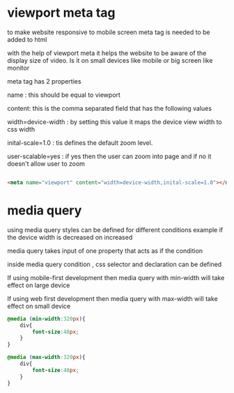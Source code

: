 # viewport meta tag

to make website responsive to mobile screen meta tag is needed to be added to html

with the help of viewport meta it helps the website to be aware of the display size of video. Is it on small devices like mobile or big screen like monitor

meta tag has 2 properties

name : this should be equal to viewport

content: this is the comma separated field that has the following values

width=device-width : by setting this value it maps the device view width to css width

inital-scale=1.0 : tis defines the default zoom level.

user-scalable=yes : if yes then the user can zoom into page and if no it doesn't allow user to zoom 

```html

<meta name="viewport" content="width=device-width,inital-scale=1.0"></meta>
```


# media query

using media query styles can be defined for different conditions
example if the device width is decreased on increased

media query takes input of one property that acts as if the condition

inside media query condition , css selector and declaration  can be defined


If using mobile-first development then media query with min-width will take effect on large device

If using web first development then media query with max-width will take effect on small device

```css
@media (min-width:320px){
    div{
        font-size:48px;
    }
}

@media (max-width:320px){
    div{
        font-size:48px;
    }
}

```